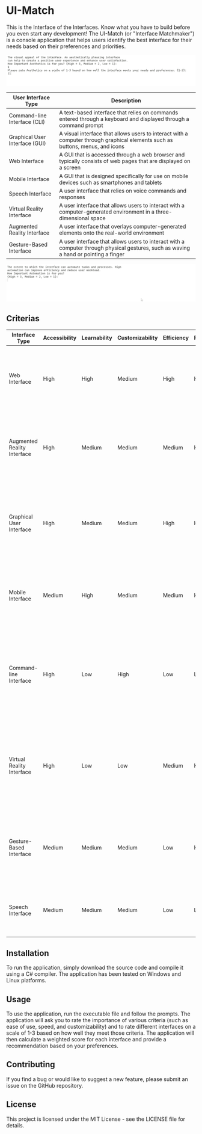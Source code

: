 # UI-Match

This is the Interface of the Interfaces. Know what you have to build before you even start any development! 
The UI-Match (or "Interface Matchmaker") is a console application that helps users identify the best interface for their needs based on their preferences and priorities.


![alt text](ui-selector2.gif)



| User Interface Type            | Description                                                                                                     |
|--------------------------------|-----------------------------------------------------------------------------------------------------------------|
| Command-line Interface (CLI)   | A text-based interface that relies on commands entered through a keyboard and displayed through a command prompt  |
| Graphical User Interface (GUI) | A visual interface that allows users to interact with a computer through graphical elements such as buttons, menus, and icons |
| Web Interface					 | A GUI that is accessed through a web browser and typically consists of web pages that are displayed on a screen |
| Mobile Interface				 | A GUI that is designed specifically for use on mobile devices such as smartphones and tablets |
| Speech Interface               | A user interface that relies on voice commands and responses |
| Virtual Reality Interface      | A user interface that allows users to interact with a computer-generated environment in a three-dimensional space |
| Augmented Reality Interface    | A user interface that overlays computer-generated elements onto the real-world environment |
| Gesture-Based Interface        | A user interface that allows users to interact with a computer through physical gestures, such as waving a hand or pointing a finger |


![alt text](ui-selector-3res.gif)


## Criterias 

| Interface Type            | Accessibility | Learnability | Customizability | Efficiency | Portability | Interactivity | Hardware Requirement | Software Requirement | Overall Score | Primary Uses                                                    |
|---------------------------|---------------|--------------|-----------------|------------|-------------|---------------|----------------------|-----------------------|---------------|-----------------------------------------------------------------|
| Web Interface              | High          | High         | Medium          | High       | High        | High          | High                 | Medium                | 8.5 (High-Medium) | E-commerce websites, Social media platforms, Online collaboration tools, Web-based applications and services |
| Augmented Reality Interface| High          | Medium       | Medium          | Medium     | High        | High          | Medium               | High                  | 7.5 (High-Low)  | Education and training simulations, Product visualization and marketing, Navigation and location-based applications, Gaming and entertainment |
| Graphical User Interface  | High          | Medium       | Medium          | High       | High        | High          | Medium               | Medium                | 8.5 (High-Medium) | Desktop and mobile applications, Video and photo editing software, Gaming and entertainment software, Operating systems and system tools |
| Mobile Interface           | Medium        | High         | Medium          | Medium     | High        | High          | Medium               | Medium                | 8.0 (Medium-Medium) | Mobile apps for social media and communication, Navigation and maps, Mobile gaming and entertainment, Health and fitness apps |
| Command-line Interface     | High          | Low          | High            | Low        | Low         | High          | Low                  | High                  | 7.0 (Low-High)  | Server management and automation, Programming and development tasks, Networking and system administration tasks, Data analysis and processing |
| Virtual Reality Interface  | High          | Low          | Low             | Medium     | High        | High          | High                 | High                  | 6.5 (Low-Low)   | Virtual reality gaming and entertainment, Training and simulation programs for military and aviation, Medical and therapy applications, Architecture and design visualization |
| Gesture-Based Interface    | Medium        | Medium       | Medium          | Low        | High        | Medium        | Low                  | High                  | 6.5 (Low-Low)   | Public interactive displays and exhibits, Kiosks and information centers, Gaming and entertainment, Rehabilitation and therapy applications |
| Speech Interface           | Medium        | Medium       | Medium          | Low        | Low         | Medium        | Low                  | High                  | 6.5 (Low-Medium)| Hands-free operation of devices in cars and other vehicles, Home automation and smart home control, |


## Installation

To run the application, simply download the source code and compile it using a C# compiler. The application has been tested on Windows and Linux platforms.

## Usage

To use the application, run the executable file and follow the prompts. The application will ask you to rate the importance of various criteria (such as ease of use, speed, and customizability) and to rate different interfaces on a scale of 1-3 based on how well they meet those criteria. The application will then calculate a weighted score for each interface and provide a recommendation based on your preferences.

## Contributing

If you find a bug or would like to suggest a new feature, please submit an issue on the GitHub repository.

## License

This project is licensed under the MIT License - see the LICENSE file for details.
